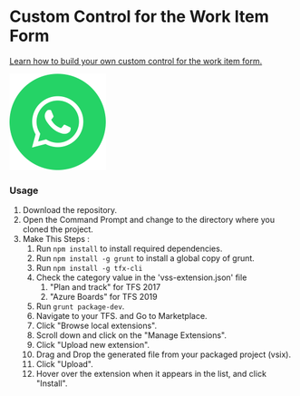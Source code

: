 # Custom Control for the Work Item Form

[Learn how to build your own custom control for the work item form.](https://www.visualstudio.com/en-us/docs/integrate/extensions/develop/custom-control)

![Control](img/logo.png)

### Usage ###

1. Download the repository.
2. Open the Command Prompt and change to the directory where you cloned the project. 
3. Make This Steps : 
    1. Run `npm install` to install required dependencies.
    2. Run `npm install -g grunt` to install a global copy of grunt.
    3. Run `npm install -g tfx-cli`
    4. Check the category value in the 'vss-extension.json' file 
        1. "Plan and track" for TFS 2017
        2. "Azure Boards" for TFS 2019
    5. Run `grunt package-dev`.
    6. Navigate to your TFS. and Go to Marketplace. 
    7. Click "Browse local extensions".
    8. Scroll down and click on the "Manage Extensions".
    9. Click "Upload new extension".
    10. Drag and Drop the generated file from your packaged project (vsix). 
    11. Click "Upload".
    12. Hover over the extension when it appears in the list, and click "Install".
